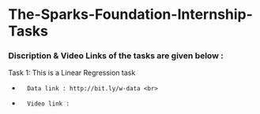 # The-Sparks-Foundation-Internship-Tasks
### Discription & Video Links of the tasks are given below :

Task 1: This is a Linear Regression task <br>
*       Data link : http://bit.ly/w-data <br>
*       Video link :

